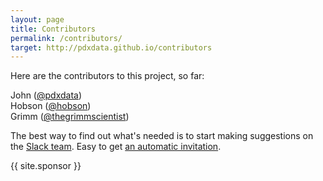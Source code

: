 ```yaml
---
layout: page
title: Contributors
permalink: /contributors/
target: http://pdxdata.github.io/contributors
---
```

Here are the contributors to this project, so far:

John (<a href="https://github.com/pdxdata" class="user-mention">@pdxdata</a>)<br>
Hobson (<a href="https://github.com/hobson" class="user-mention">@hobson</a>)<br>
Grimm (<a href="https://github.com/thegrimmscientist" class="user-mention">@thegrimmscientist</a>)<br>

The best way to find out what's needed is to start making suggestions on the [Slack team](https://pdxdata.slack.com).  Easy to get [an automatic invitation](http://pdxdata.github.io/slack).

{{ site.sponsor }}
